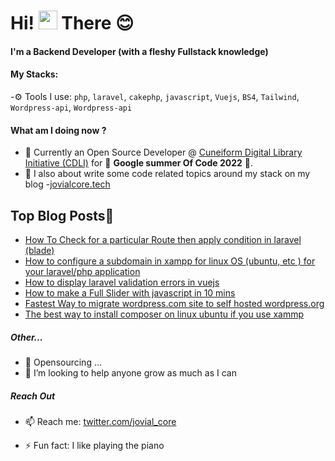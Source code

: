 
# Hi! <img src="https://media.giphy.com/media/hvRJCLFzcasrR4ia7z/giphy.gif" width="30px"> There :blush:


#### I'm a Backend Developer (with a fleshy Fullstack knowledge)

#### My Stacks:

-⚙️ Tools I use: `php`, `laravel`, `cakephp`, `javascript`, `Vuejs`, `BS4`, `Tailwind`, `Wordpress-api`, `Wordpress-api`

#### What am I doing now ? 
- 🔭 Currently an Open Source Developer @ [Cuneiform Digital Library Initiative (CDLI)](https://gitlab.com/cdli/framework) for 🔭 **Google summer Of Code 2022** 🔭. 
- 💬 I also about write some code related topics around my stack on my blog -[jovialcore.tech](https://jovialcore.tech)


## Top Blog Posts📩
<!-- BLOG-POST-LIST:START -->
- [How To Check for a particular Route then apply condition in laravel (blade)](https://jovialcore.tech/how-to-check-for-a-particular-route-then-apply-condition-in-laravel-blade/)
- [How to configure a subdomain in xampp for linux OS (ubuntu, etc ) for your laravel/php application](https://jovialcore.tech/how-to-configure-a-subdomain-in-xampp-for-linux-os-ubuntu-etc-for-your-laravel-php-application/)
- [How to display laravel validation errors in vuejs](https://jovialcore.tech/how-to-display-laravel-validation-errors-in-vuejs/)
- [How to make a Full Slider with javascript in 10 mins](https://jovialcore.tech/how-to-make-a-full-slider-with-javascript-in-10-mins/)
- [Fastest Way to migrate wordpress.com site to self hosted wordpress.org](https://jovialcore.tech/fastest-way-to-migrate-wordpress-com-site-to-self-hosted-wordpress-org/)
- [The best way to install composer on linux ubuntu if you use xammp](https://jovialcore.tech/the-best-way-to-install-composer-on-linux-ubuntu-if-you-use-xammp/)
<!-- BLOG-POST-LIST:END -->

##### Other...
- 👯 Opensourcing ...
- 🤔 I’m looking to help anyone grow as much as I can

##### Reach Out 
- 📫 Reach me: [twitter.com/jovial_core](https://twitter.com/jovialcore)


- ⚡ Fun fact: I like playing the piano





